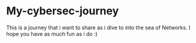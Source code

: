 # My-cybersec-journey
This is a journey that i want to share as i dive to into the sea of Networks. I hope you have as much fun as i do :)
